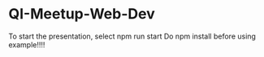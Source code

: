 # QI-Meetup-Web-Dev

To start the presentation, select npm run start
Do npm install before using example!!!!
